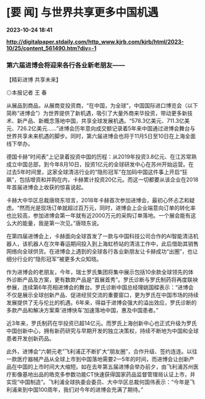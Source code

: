 # [要 闻] 与世界共享更多中国机遇

**2023-10-24 18:41**

**http://digitalpaper.stdaily.com/http_www.kjrb.com/kjrb/html/2023-10/25/content_561490.htm?div=-1**

### 第六届进博会将迎来各行各业新老朋友——

【精彩进博 共享未来】

 ◎本报记者 王 春

 从展品到商品，从展商变投资商，“在中国，为全球”，中国国际进口博览会（以下简称“进博会”）为世界提供了新机遇，吸引了大量外商来华投资，带动更多新技术、新产品、新概念落地中国，共享全球发展机遇。“578.3亿美元、711.3亿美元、726.2亿美元……”进博会历年意向成交额记录着5年来中国通过进博会舞台与世界共享未来机遇的脚步。同时，第六届进博会也将于11月5日至10日在上海全面线下举办。

 德国卡赫“时间表”上记录着投资中国的历程：从2019年投资3.8亿元、在江苏常熟成立中国总部，到今年8月10日，投资1亿元的全球研发中心在苏州开始运营。在过去5年时间里，这家全球清洁行业的“隐形冠军”在加码中国这件事上开启“狂飙”，包括增资和并购在内，卡赫累计投资20亿元。而这一切都要从该企业在2018年首届进博会上收获的惊喜说起。

 卡赫大中华区总裁唐晓东坦言，2018年卡赫首次参加进博会，最初心怀忐忑和疑虑。“然而光是现场订单就超过百万元，同时，进博会上企业端意向订单的转化率也比较高，参加进博会第一年就有近2000万元的采购订单落地。一个展会能有这么大的能量，我是第一次见。”唐晓东说。

 在第四届进博会上，卡赫面向全球首发了一款与中国科技公司合作的AI智能清洁机器人，该机器人在次年春运期间投入到上海虹桥站的清洁工作中，此后借助其销售网络向全球供货。在进博会上遇到的全球各行各业新朋友让卡赫成功“出圈”，也让细分行业的“隐形冠军”被更多大众知晓。

 作为进博会的老朋友，今年，瑞士罗氏集团将集中展示包括10余款全球领先的体外诊断产品及方案，更有数款产品是“首展首秀”。罗氏诊断与罗氏制药将再度联袂参展，连续第6年亮相进博会的舞台。罗氏诊断中国总经理姚国樑表示：“进博会不仅是展示全球创新产品、促进经贸交流的重要窗口，更为罗氏在中国市场的持续发展提供了无与伦比的机遇。6年来，得益于进博会强大的溢出效应，罗氏诊断的多款产品和解决方案乘‘进博快车’加速落地中国，惠及中国患者。”

 近3年来，罗氏制药在华投资已超14亿元。而罗氏上海创新中心也正式升级为罗氏中国创新中心，拥有新药研究与早期开发的独立决策权，持续不断地为中国和全球患者开发创新药品。

 此外，进博会“六朝元老”飞利浦正不断扩大“朋友圈”，合作升级、签约连连。以往一款医疗器械产品从全球上市到中国落地需要2—5年的时间，而进博会让创新产品在中国的上市时间大大缩短。如在去年第五届进博会举办前夕，由飞利浦苏州医疗影像基地出品的皓克多参数功能CT快速获得国家药品监督管理局认证上市，并实现“中国制造”。飞利浦全球执委会委员、大中华区总裁何国伟表示：“今年是飞利浦来到中国100周年，我们对今年的进博会充满了期待。”